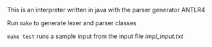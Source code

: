 This is an interpreter written in java with the parser generator ANTLR4

Run `make` to generate lexer and parser classes

`make test` runs a sample input from the input file _impl_input.txt_
